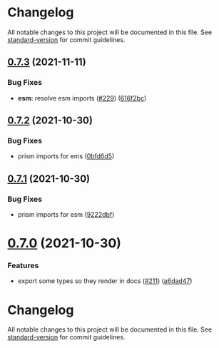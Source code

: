 # Changelog

All notable changes to this project will be documented in this file. See [standard-version](https://github.com/conventional-changelog/standard-version) for commit guidelines.

## [0.7.3](https://github.com/discordjs/voice/compare/v0.7.2...v0.7.3) (2021-11-11)


### Bug Fixes

* **esm:** resolve esm imports ([#229](https://github.com/discordjs/voice/issues/229)) ([616f2bc](https://github.com/discordjs/voice/commit/616f2bcfde47e55ac7b09f4faaa07f15d78c11a5))



## [0.7.2](https://github.com/discordjs/voice/compare/v0.7.1...v0.7.2) (2021-10-30)


### Bug Fixes

* prism imports for ems ([0bfd6d5](https://github.com/discordjs/voice/commit/0bfd6d5247f89cfc125e7645e9fb7ebfed94bb2f))



## [0.7.1](https://github.com/discordjs/voice/compare/v0.7.0...v0.7.1) (2021-10-30)


### Bug Fixes

* prism imports for esm ([9222dbf](https://github.com/discordjs/voice/commit/9222dbfedd8bfaeb679133dfa41330ea75a03a70))



# [0.7.0](https://github.com/discordjs/voice/compare/v0.6.0...v0.7.0) (2021-10-30)


### Features

* export some types so they render in docs ([#211](https://github.com/discordjs/voice/issues/211)) ([a6dad47](https://github.com/discordjs/voice/commit/a6dad4781fb479d22d7bff99888e42368d6d6411))



# Changelog

All notable changes to this project will be documented in this file. See [standard-version](https://github.com/conventional-changelog/standard-version) for commit guidelines.
